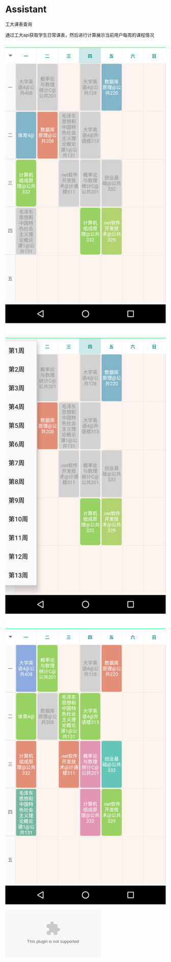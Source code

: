 # Assistant
工大课表查询

通过工大api获取学生日常课表，然后进行计算展示当前用户每周的课程情况
![img](https://github.com/old-traveler/Assistant/blob/master/img/Screenshot_1494480560.png)


![img](https://github.com/old-traveler/Assistant/blob/master/img/Screenshot_1494480569.png)


![img](https://github.com/old-traveler/Assistant/blob/master/img/Screenshot_1494480572.png)


![apk](https://github.com/old-traveler/Assistant/blob/master/app/app-release.apk)

